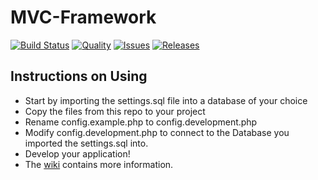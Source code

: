 # MVC-Framework
[![Build Status](https://img.shields.io/travis/TrackingTeam/MVC-Framework.svg?style=flat-square)](https://travis-ci.org/TrackingTeam/MVC-Framework) 
[![Quality](https://img.shields.io/scrutinizer/g/TrackingTeam/MVC-Framework.svg?style=flat-square)](https://scrutinizer-ci.com/g/TrackingTeam/MVC-Framework)
[![Issues](https://img.shields.io/github/issues/TrackingTeam/MVC-Framework.svg?style=flat-square)](https://github.com/TrackingTeam/MVC-Framework/issues)
[![Releases](https://img.shields.io/github/release/TrackingTeam/MVC-Framework.svg?style=flat-square)](https://github.com/TrackingTeam/MVC-Framework/release)

## Instructions on Using
- Start by importing the settings.sql file into a database of your choice
- Copy the files from this repo to your project
- Rename config.example.php to config.development.php
- Modify config.development.php to connect to the Database you imported the settings.sql into.
- Develop your application!
- The [wiki](https://github.com/TrackingTeam/MVC-Framework/wiki) contains more information.
